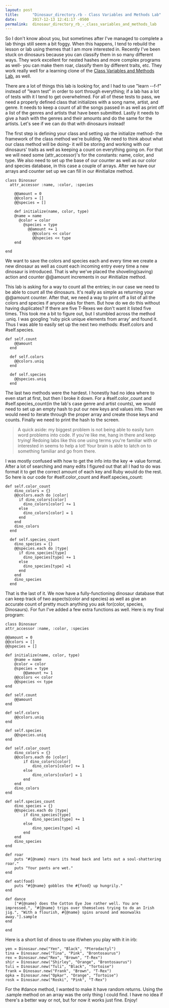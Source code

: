 ```yaml
---
layout: post
title:      "Dinosaur_directory.rb - Class Variables and Methods Lab"
date:       2017-12-13 12:41:17 -0500
permalink:  dinosaur_directory_rb_-_class_variables_and_methods_lab
---
```



So I don't know about you, but sometimes after I've managed to complete a lab things still seem a bit foggy. When this happens, I tend to rebuild the lesson or lab using themes that I am more interested in. Recently I've been stuck on dinosaurs because you can classify them in so many different ways. They work excellent for nested hashes and more complex programs as well- you can make them roar, classify them by different traits, etc. They work really well for a learning clone of the [Class Variables and Methods Lab](https://learn.co/tracks/full-stack-web-development-v3/object-oriented-ruby/class-variables-and-methods/class-variables-and-methods-lab?batch_id=306&track_id=28005), as well.

There are a lot of things this lab is looking for, and I had to use "learn --f-f" instead of "learn test" in order to sort through everything; if a lab has a lot of tests with it I tend to get overwhelmed. For all of these tests to pass, we need a properly defined class that initializes with a song name, artist, and genre. It needs to keep a count of all the songs passed in as well as print off a list of the genres and artists that have been submitted. Lastly it needs to give a hash with the genres and their amounts and do the same for the artists. Let's see if we can do that with dinosaurs instead!

The first step is defining your class and setting up the initialize method- the framework of the class method we're building. We need to think about what our class method will be doing- it will be storing and working with our dinosaurs' traits as well as keeping a count on everything going on. For that we will need some (attr_accessor)'s for the constants: name, color, and type. We also need to set up the base of our counter as well as our color and species database, in this case a couple of arrays. After we have our arrays and counter set up we can fill in our #initialize method.

```
class Dinosaur
  attr_accessor :name, :color, :species
	
	@@amount = 0
	@@colors = []
	@@species = []
	
	def initialize(name, color, type)
    @name = name
	  @color = color
		@species = type
		  @@amount += 1
			@@colors << color
			@@species << type
	end
	
end
```

We want to save the colors and species each and every time we create a new dinosaur as well as count each incoming entry every time a new dinosaur is introduced. That is why we've placed the shoveling(saving) action and counter @@amount increments in our #initialize method.

This lab is asking for a way to count all the entries; in our case we need to be able to count all the dinosaurs. It's really as simple as returning your @@amount counter. After that, we need a way to print off a list of all the colors and species if anyone asks for them. But how do we do this without having duplicates? If there are five T-Rexes we don't want it listed five times. This took me a bit to figure out, but I stumbled across the method .uniq. I was googling 'ruby pick unique elements from array' and found it. Thus I was able to easily set up the next two methods: #self.colors and #self.species.

```
def self.count
    @@amount
  end

  def self.colors
    @@colors.uniq
  end

  def self.species
    @@species.uniq
  end
```

The last two methods were the hardest. I honestly had no idea where to even start at first, but then I broke it down. For a #self.color_count and #self.species_count(in the lab's case genre and artist counts), we would need to set up an empty hash to put our new keys and values into. Then we would need to iterate through the proper array and create those keys and counts. Finally we need to print the hash to the screen. 

> A quick aside: my biggest problem is not being able to easily turn word problems into code. If you're like me, hang in there and keep trying! Redoing labs like this one using terms you're familiar with or interested in seems to help a lot! Your brain is able to latch on to something familiar and go from there.

I was mostly confused with how to get the info into the key => value format. After a lot of searching and many edits I figured out that all I had to do was format it to get the correct amount of each key and Ruby would do the rest. So here is our code for #self.color_count and #self.species_count:

```
def self.color_count
    dino_colors = {}
    @@colors.each do |color|
      if dino_colors[color]
        dino_colors[color] += 1
      else
        dino_colors[color] = 1
      end
    end
    dino_colors
  end

  def self.species_count
    dino_species = {}
    @@species.each do |type|
      if dino_species[type]
        dino_species[type] += 1
      else
        dino_species[type] =1
      end
    end
    dino_species
  end
```

That is the last of it. We now have a fully-functioning dinosaur database that can keep track of two aspects(color and species) as well as give an accurate count of pretty much anything you ask for(color, species, Dinosaurs). For fun I've added a few extra functions as well. Here is my final program:

```
class Dinosaur
attr_accessor :name, :color, :species

@@amount = 0
@@colors = []
@@species = []

def initialize(name, color, type)
	@name = name
	@color = color
	@species = type
		@@amount += 1
	@@colors << color
	@@species << type
end

def self.count
	@@amount
end

def self.colors
	@@colors.uniq
end

def self.species
	@@species.uniq
end

def self.color_count
	dino_colors = {}
	@@colors.each do |color|
		if dino_colors[color]
			dino_colors[color] += 1
		else
			dino_colors[color] = 1
		end
	end
	dino_colors
end

def self.species_count
	dino_species = {}
	@@species.each do |type|
		if dino_species[type]
			dino_species[type] += 1
		else
			dino_species[type] =1
		end
	end
	dino_species
end

def roar
	puts "#{@name} rears its head back and lets out a soul-shattering roar."
	puts "Your pants are wet."
end

def eat(food)
	puts "#{@name} gobbles the #{food} up hungrily."
end

def dance
	["#{@name} does the Cotton Eye Joe rather well. You are impressed.", "#{@name} trips over themselves trying to do an Irish jig.", "With a flourish, #{@name} spins around and moonwalks away."].sample
end

end
```

Here is a short list of dinos to use if/when you play with it in irb:

```
yen = Dinosaur.new("Yen", "Black", "Pterodactyl")
tina = Dinosaur.new("Tina", "Pink", "Brontosaurus")
rex = Dinosaur.new("Rex", "Brown", "T-Rex")
shir = Dinosaur.new("Shirley", "Orange", "Brontosaurus")
tuli = Dinosaur.new("Tuli", "Black", "Tortoise")
frank = Dinosaur.new("Frank", "Brown", "T-Rex")
opka = Dinosaur.new("Opkar", "Orange", "Tortoise")
rosk = Dinosaur.new("Roski", "Pink", "T-Rex")
```

For the #dance method, I wanted to make it have random returns. Using the .sample method on an array was the only thing I could find. I have no idea if there's a better way or not, but for now it works just fine. Enjoy!

